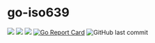 # go-iso639
![](https://img.shields.io/badge/golang-00ADD8?logo=go&amp;logoColor=white)
![](https://img.shields.io/badge/license-MIT-blue)
![](https://img.shields.io/badge/Version-0.0.1-purple)
[![Go Report Card](https://goreportcard.com/badge/github.com/lazybark/go-iso639)](https://goreportcard.com/report/github.com/lazybark/go-iso639)
![GitHub last commit](https://img.shields.io/github/last-commit/lazybark/go-iso639)
